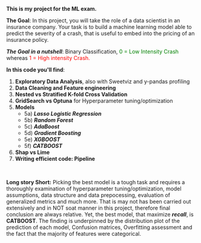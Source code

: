 **This is my project for the ML exam.**

**The Goal**: In this project, you will take the role of a data scientist in an insurance company. Your task is to build a machine learning model able to predict the severity of a crash, that is useful to embed into the pricing of an insurance policy.

***The Goal in a nutshell***: Binary Classification, <span style="color:green"> 0 = Low Intensity Crash </span>  whereas <span style="color:red"> 1 = High intensity Crash.</span>

**In this code you'll find**:
1) **Exploratory Data Analysis**, also with Sweetviz and y-pandas profiling
2) **Data Cleaning and Feature engineering**
3) **Nested vs Stratified K-fold Cross Validation**
4) **GridSearch vs Optuna** for Hyperparameter tuning/optimization
5) **Models**
   - 5a) ***Lasso Logistic Regression***
   - 5b) ***Random Forest***
   - 5c) ***AdaBoost***
   - 5d) ***Gradient Boosting***
   - 5e) ***XGBOOST***
   - 5f) ***CATBOOST***
6) **Shap vs Lime**
7) **Writing efficient code: Pipeline**
<br>

**Long story Short:** Picking the best model is a tough task and requires a thoroughly examination of hyperparameter tuning/optimization, model assumptions, data structure and data prepocessing, evaluation of generalized metrics and much more. That is may not has been carried out extensively and in NOT soat manner in this project, therefore final conclusion are always relative. Yet, the best model, that maximize ***recall***, is **CATBOOST**. 
The finding is underpinned by the distribution plot of the prediction of each model, Confusion matrices, Overfitting assessment and the fact that the majority of features were categorical.

